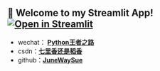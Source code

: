 ## 🎉 Welcome to my Streamlit App!           [![Open in Streamlit][share_badge]][share_link]

[share_badge]: https://static.streamlit.io/badges/streamlit_badge_black_white.svg
[share_link]: https://share.streamlit.io/junewaysue/my_streamlit_app/my_streamlit.py

- wechat： **[Python王者之路](https://user-images.githubusercontent.com/45711125/135013611-4c5d58da-bdac-4034-a93b-8d1c66899b53.jpg)**
- csdn：**[七里香还是稻香](https://blog.csdn.net/sinat_39629323)**
- github：**[JuneWaySue](https://github.com/JuneWaySue)**

